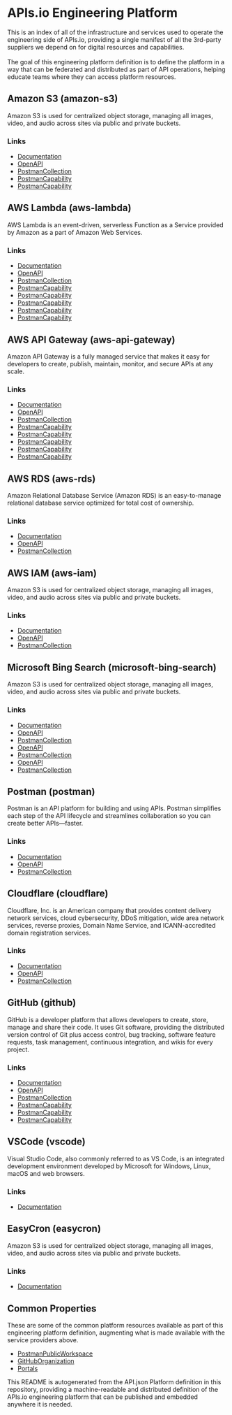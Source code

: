 # APIs.io Engineering Platform
This is an index of all of the infrastructure and services used to operate the engineering side of APIs.io, providing a single manifest of all the 3rd-party suppliers we depend on for digital resources and capabilities.<br><br>The goal of this engineering platform definition is to define the platform in a way that can be federated and distributed as part of API operations, helping educate teams where they can access platform resources.

## Amazon S3 (amazon-s3)
Amazon S3 is used for centralized object storage, managing all images, video, and audio across sites via public and private buckets.

### Links

  - [Documentation](https://docs.aws.amazon.com/AmazonS3/latest/API/Welcome.html)
  - [OpenAPI](https://raw.githubusercontent.com/api-search/engineering-platform/refs/heads/main/properties/aws-s3-openapi-original.yml)
  - [PostmanCollection](https://api-evangelist.postman.co/workspace/APIs.io-Engineering-Platform~fe320942-e505-4ee8-8b7c-d72eae00d93f/collection/35240-1ab188a6-cc1f-490d-9413-9c6da20918d0?action=share&creator=35240)
  - [PostmanCapability](https://api-evangelist.postman.co/workspace/APIs.io-Engineering-Platform~fe320942-e505-4ee8-8b7c-d72eae00d93f/collection/35240-0e94f581-cbc1-48e0-b594-1f6b3d07a328?action=share&creator=35240)
  - [PostmanCapability](https://api-evangelist.postman.co/workspace/APIs.io-Engineering-Platform~fe320942-e505-4ee8-8b7c-d72eae00d93f/collection/35240-4517d93a-e7f7-4dc2-b572-06762bbe14de?action=share&creator=35240)
## AWS Lambda (aws-lambda)
AWS Lambda is an event-driven, serverless Function as a Service provided by Amazon as a part of Amazon Web Services.

### Links

  - [Documentation](https://docs.aws.amazon.com/lambda/latest/api/welcome.html)
  - [OpenAPI](https://raw.githubusercontent.com/api-search/engineering-platform/refs/heads/main/properties/aws-lambda-openapi-original.yml)
  - [PostmanCollection](https://api-evangelist.postman.co/workspace/APIs.io-Engineering-Platform~fe320942-e505-4ee8-8b7c-d72eae00d93f/collection/35240-88f9ddbb-3115-47dc-b6e5-7fc6f1d2a190?action=share&creator=35240)
  - [PostmanCapability](https://api-evangelist.postman.co/workspace/APIs.io-Engineering-Platform~fe320942-e505-4ee8-8b7c-d72eae00d93f/collection/35240-3a12caae-4945-4df4-8ab9-bb6219ba7a9f?action=share&creator=35240)
  - [PostmanCapability](https://api-evangelist.postman.co/workspace/APIs.io-Engineering-Platform~fe320942-e505-4ee8-8b7c-d72eae00d93f/collection/35240-863b18f0-c2f2-4e32-a5fa-0d1e6ccf77a9?action=share&creator=35240)
  - [PostmanCapability](https://api-evangelist.postman.co/workspace/APIs.io-Engineering-Platform~fe320942-e505-4ee8-8b7c-d72eae00d93f/collection/35240-189876d1-f207-49a2-a4bc-5c67ae78cd19?action=share&creator=35240)
  - [PostmanCapability](https://api-evangelist.postman.co/workspace/APIs.io-Engineering-Platform~fe320942-e505-4ee8-8b7c-d72eae00d93f/collection/35240-c1e74fd9-3f84-4d95-943d-d645d6cb82f7?action=share&creator=35240)
  - [PostmanCapability](https://api-evangelist.postman.co/workspace/APIs.io-Engineering-Platform~fe320942-e505-4ee8-8b7c-d72eae00d93f/collection/35240-b002164d-6e8a-4b6d-b409-4929476e7818?action=share&creator=35240)
## AWS API Gateway (aws-api-gateway)
Amazon API Gateway is a fully managed service that makes it easy for developers to create, publish, maintain, monitor, and secure APIs at any scale.

### Links

  - [Documentation](https://example.com/documentation)
  - [OpenAPI](https://raw.githubusercontent.com/api-search/engineering-platform/refs/heads/main/properties/aws-api-gateway-openapi-original.yml)
  - [PostmanCollection](https://api-evangelist.postman.co/workspace/APIs.io-Engineering-Platform~fe320942-e505-4ee8-8b7c-d72eae00d93f/collection/35240-508660fd-30b8-4c9c-aede-8edbac8a514d?action=share&creator=35240)
  - [PostmanCapability](https://api-evangelist.postman.co/workspace/APIs.io-Engineering-Platform~fe320942-e505-4ee8-8b7c-d72eae00d93f/collection/35240-da35e0ba-f1a9-42fe-a77a-56ff0a47e341?action=share&creator=35240)
  - [PostmanCapability](https://api-evangelist.postman.co/workspace/APIs.io-Engineering-Platform~fe320942-e505-4ee8-8b7c-d72eae00d93f/collection/35240-1d4df7d0-9c92-4fa8-946f-2110c2b3b48d?action=share&creator=35240)
  - [PostmanCapability](https://api-evangelist.postman.co/workspace/APIs.io-Engineering-Platform~fe320942-e505-4ee8-8b7c-d72eae00d93f/collection/35240-2af6f54f-d259-46c0-8f86-78856f5885cd?action=share&creator=35240)
  - [PostmanCapability](https://api-evangelist.postman.co/workspace/APIs.io-Engineering-Platform~fe320942-e505-4ee8-8b7c-d72eae00d93f/collection/35240-cc203f31-e7f6-42ec-ad34-c5c4cde58904?action=share&creator=35240)
  - [PostmanCapability](https://api-evangelist.postman.co/workspace/APIs.io-Engineering-Platform~fe320942-e505-4ee8-8b7c-d72eae00d93f/collection/35240-f19285da-48dd-4691-bbdf-f7d6bec157a3?action=share&creator=35240)
## AWS RDS (aws-rds)
Amazon Relational Database Service (Amazon RDS) is an easy-to-manage relational database service optimized for total cost of ownership.

### Links

  - [Documentation](https://docs.aws.amazon.com/AmazonRDS/latest/UserGuide/ProgrammingGuide.html)
  - [OpenAPI](https://raw.githubusercontent.com/api-search/engineering-platform/refs/heads/main/properties/aws-rds-openapi-original.yml)
  - [PostmanCollection](https://api-evangelist.postman.co/workspace/APIs.io-Engineering-Platform~fe320942-e505-4ee8-8b7c-d72eae00d93f/collection/35240-aa69cacc-4bbf-4724-a1d4-78cdad57fee8?action=share&creator=35240)
## AWS IAM (aws-iam)
Amazon S3 is used for centralized object storage, managing all images, video, and audio across sites via public and private buckets.

### Links

  - [Documentation](https://docs.aws.amazon.com/IAM/latest/APIReference/welcome.html)
  - [OpenAPI](https://raw.githubusercontent.com/api-search/engineering-platform/refs/heads/main/properties/aws-iam-openapi-original.yml)
  - [PostmanCollection](https://api-evangelist.postman.co/workspace/APIs.io-Engineering-Platform~fe320942-e505-4ee8-8b7c-d72eae00d93f/collection/35240-a5858f86-04d3-4e15-ae11-b42c7516688b?action=share&creator=35240)
## Microsoft Bing Search (microsoft-bing-search)
Amazon S3 is used for centralized object storage, managing all images, video, and audio across sites via public and private buckets.

### Links

  - [Documentation](https://www.microsoft.com/en-us/bing/apis/bing-web-search-api)
  - [OpenAPI](https://raw.githubusercontent.com/api-search/engineering-platform/refs/heads/main/properties/microsoft-cognitive-web-search-openapi-original.yml)
  - [PostmanCollection](https://api-evangelist.postman.co/workspace/APIs.io-Engineering-Platform~fe320942-e505-4ee8-8b7c-d72eae00d93f/collection/35240-c2052341-766c-43c7-b1dc-ed4985e4606b?action=share&creator=35240)
  - [OpenAPI](https://raw.githubusercontent.com/api-search/engineering-platform/refs/heads/main/properties/microsoft-cognitive-video-search-openapi-original.yml)
  - [PostmanCollection](https://api-evangelist.postman.co/workspace/APIs.io-Engineering-Platform~fe320942-e505-4ee8-8b7c-d72eae00d93f/collection/35240-aa777c90-8271-4809-8eac-3ec39a9a899c?action=share&creator=35240)
  - [OpenAPI](https://raw.githubusercontent.com/api-search/engineering-platform/refs/heads/main/properties/microsoft-cognitive-news-search-openapi-original.yml)
  - [PostmanCollection](https://api-evangelist.postman.co/workspace/APIs.io-Engineering-Platform~fe320942-e505-4ee8-8b7c-d72eae00d93f/collection/35240-aa777c90-8271-4809-8eac-3ec39a9a899c?action=share&creator=35240)
## Postman (postman)
Postman is an API platform for building and using APIs. Postman simplifies each step of the API lifecycle and streamlines collaboration so you can create better APIs—faster.

### Links

  - [Documentation](https://example.com/documentation)
  - [OpenAPI](https://raw.githubusercontent.com/api-search/engineering-platform/refs/heads/main/properties/postman-openapi-original.yml)
  - [PostmanCollection](https://api-evangelist.postman.co/workspace/APIs.io-Engineering-Platform~fe320942-e505-4ee8-8b7c-d72eae00d93f/collection/35240-4d5957dc-df05-4216-a5fc-d46b3ba811d8?action=share&creator=35240)
## Cloudflare (cloudflare)
Cloudflare, Inc. is an American company that provides content delivery network services, cloud cybersecurity, DDoS mitigation, wide area network services, reverse proxies, Domain Name Service, and ICANN-accredited domain registration services.

### Links

  - [Documentation](https://developers.cloudflare.com/api/)
  - [OpenAPI](https://raw.githubusercontent.com/api-search/engineering-platform/refs/heads/main/properties/cloudflare-openapi-original.yml)
  - [PostmanCollection](https://api-evangelist.postman.co/workspace/APIs.io-Engineering-Platform~fe320942-e505-4ee8-8b7c-d72eae00d93f/collection/35240-28d97617-fdba-46a5-ac3e-40f3d2e0fa57?action=share&creator=35240)
## GitHub (github)
GitHub is a developer platform that allows developers to create, store, manage and share their code. It uses Git software, providing the distributed version control of Git plus access control, bug tracking, software feature requests, task management, continuous integration, and wikis for every project.

### Links

  - [Documentation](https://docs.github.com/en/rest)
  - [OpenAPI](https://raw.githubusercontent.com/api-search/engineering-platform/refs/heads/main/properties/github-openapi-original.yml)
  - [PostmanCollection](https://api-evangelist.postman.co/workspace/APIs.io-Engineering-Platform~fe320942-e505-4ee8-8b7c-d72eae00d93f/collection/35240-7429b451-d812-4abc-b497-b763372cf5c5?action=share&creator=35240)
  - [PostmanCapability](https://api-evangelist.postman.co/workspace/APIs.io-Engineering-Platform~fe320942-e505-4ee8-8b7c-d72eae00d93f/collection/35240-b0eafdd0-adaa-48a2-a855-6a31beb86d83?action=share&creator=35240)
  - [PostmanCapability](https://api-evangelist.postman.co/workspace/APIs.io-Engineering-Platform~fe320942-e505-4ee8-8b7c-d72eae00d93f/collection/35240-209f34ef-13c1-400c-bca8-fcddb304aff5?action=share&creator=35240)
  - [PostmanCapability](https://api-evangelist.postman.co/workspace/APIs.io-Engineering-Platform~fe320942-e505-4ee8-8b7c-d72eae00d93f/collection/35240-fb2bbbb8-d4cc-48b1-a660-c8e158bfbbea?action=share&creator=35240)
## VSCode (vscode)
Visual Studio Code, also commonly referred to as VS Code, is an integrated development environment developed by Microsoft for Windows, Linux, macOS and web browsers.

### Links

  - [Documentation](https://code.visualstudio.com/api/references/vscode-api)
## EasyCron (easycron)
Amazon S3 is used for centralized object storage, managing all images, video, and audio across sites via public and private buckets.

### Links

  - [Documentation](https://developer.easycron.com/docs/api/v1/introduction)
## Common Properties
These are some of the common platform resources available as part of this engineering platform definition, augmenting what is made available with the service providers above.

  - [PostmanPublicWorkspace](https://www.postman.com/api-evangelist/workspace/apis-io/overview)
  - [GitHubOrganization](https://github.com/api-search)
  - [Portals](https://developer.apis.io/)

This README is autogenerated from the API.json Platform definition in this repository, providing a machine-readable and distributed definition of the APIs.io engineering platform that can be published and embedded anywhere it is needed.